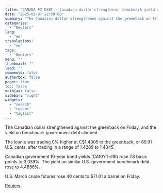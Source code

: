 ```yaml
---
title: "CANADA FX DEBT - Canadian dollar strengthens, benchmark yield climbs"
date: "2025-02-07 22:00:06"
summary: "The Canadian dollar strengthened against the greenback on Friday, and the yield on benchmark government debt climbed. The loonie was trading 0% higher at C$1.4305 to the greenback, or 69.91 U.S. cents, after trading in a range of 1.4289 to 1.4345.Canadian government 10-year bond yields (CA10YT=RR) rose 7.8 basis points..."
categories:
  - "Reuters"
lang:
  - "en"
translations:
  - "en"
tags:
  - "Reuters"
menu: ""
thumbnail: ""
lead: ""
comments: false
authorbox: false
pager: true
toc: false
mathjax: false
sidebar: "right"
widgets:
  - "search"
  - "recent"
  - "taglist"
---
```


The Canadian dollar strengthened against the greenback on Friday, and the yield on benchmark government debt climbed.

The loonie was trading 0% higher at C$1.4305 to the greenback, or 69.91 U.S. cents, after trading in a range of 1.4289 to 1.4345.

Canadian government 10-year bond yields (CA10YT=RR) rose 7.8 basis points to 3.039%. The yield on similar U.S. government benchmark debt rose to 4.4886%.

U.S. March crude futures rose 40 cents to $71.01 a barrel on Friday.

[Reuters](https://www.tradingview.com/news/reuters.com,2025:newsml_L8N3OY1GZ:0-canada-fx-debt-canadian-dollar-strengthens-benchmark-yield-climbs/)

